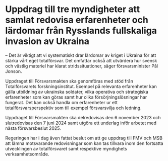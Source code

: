 # Uppdrag till tre myndigheter att samlat redovisa erfarenheter och lärdomar från Rysslands fullskaliga invasion av Ukraina

– Det är viktigt att vi systematiskt drar lärdomar av kriget i Ukraina för att stärka vårt eget totalförsvar. Det omfattar också att utvärdera hur svensk och västlig materiel har klarat stridssituationer, säger försvarsminister Pål Jonson.

Uppdraget till Försvarsmakten ska genomföras med stöd från Totalförsvarets forskningsinstitut. Exempel på relevanta erfarenheter kan gälla utbildning av ukrainska soldater, vilka operativa och strategiska erfarenheter som kan göras samt hur olika försörjningslösningar har fungerat. Det kan också handla om erfarenheter ur ett totalförsvarsperspektiv som till exempel försvarsvilja och ledning.

Uppdraget till Försvarsmakten ska delredovisas den 6 november 2023 och slutredovisas den 7 juni 2024 samt utgöra ett underlag inför arbetet med nästa försvarsbeslut 2025\.

Regeringen har i dag även fattat beslut om att ge uppdrag till FMV och MSB att lämna motsvarande redovisningar som kan tas tillvara inom den fortsatta utvecklingen av totalförsvaret samt respektive myndighets verksamhetsområde.
